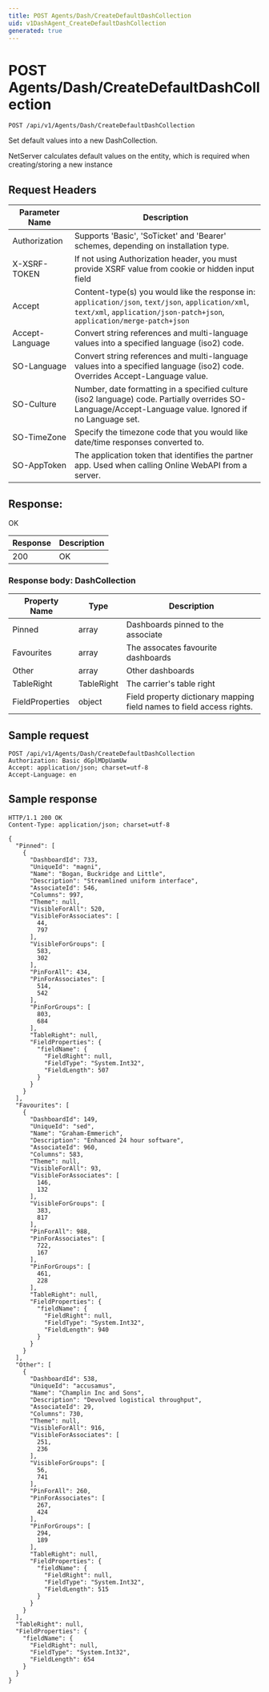 ```yaml
---
title: POST Agents/Dash/CreateDefaultDashCollection
uid: v1DashAgent_CreateDefaultDashCollection
generated: true
---
```


# POST Agents/Dash/CreateDefaultDashCollection

```http
POST /api/v1/Agents/Dash/CreateDefaultDashCollection
```

Set default values into a new DashCollection.


NetServer calculates default values on the entity, which is required when creating/storing a new instance







## Request Headers

| Parameter Name | Description |
|----------------|-------------|
| Authorization  | Supports 'Basic', 'SoTicket' and 'Bearer' schemes, depending on installation type. |
| X-XSRF-TOKEN   | If not using Authorization header, you must provide XSRF value from cookie or hidden input field |
| Accept         | Content-type(s) you would like the response in: `application/json`, `text/json`, `application/xml`, `text/xml`, `application/json-patch+json`, `application/merge-patch+json` |
| Accept-Language | Convert string references and multi-language values into a specified language (iso2) code. |
| SO-Language | Convert string references and multi-language values into a specified language (iso2) code. Overrides Accept-Language value. |
| SO-Culture | Number, date formatting in a specified culture (iso2 language) code. Partially overrides SO-Language/Accept-Language value. Ignored if no Language set. |
| SO-TimeZone | Specify the timezone code that you would like date/time responses converted to. |
| SO-AppToken | The application token that identifies the partner app. Used when calling Online WebAPI from a server. |


## Response:

OK

| Response | Description |
|----------------|-------------|
| 200 | OK |

### Response body: DashCollection

| Property Name | Type |  Description |
|----------------|------|--------------|
| Pinned | array | Dashboards pinned to the associate |
| Favourites | array | The assocates favourite dashboards |
| Other | array | Other dashboards |
| TableRight | TableRight | The carrier's table right |
| FieldProperties | object | Field property dictionary mapping field names to field access rights. |

## Sample request

```http!
POST /api/v1/Agents/Dash/CreateDefaultDashCollection
Authorization: Basic dGplMDpUamUw
Accept: application/json; charset=utf-8
Accept-Language: en
```

## Sample response

```http_
HTTP/1.1 200 OK
Content-Type: application/json; charset=utf-8

{
  "Pinned": [
    {
      "DashboardId": 733,
      "UniqueId": "magni",
      "Name": "Bogan, Buckridge and Little",
      "Description": "Streamlined uniform interface",
      "AssociateId": 546,
      "Columns": 997,
      "Theme": null,
      "VisibleForAll": 520,
      "VisibleForAssociates": [
        44,
        797
      ],
      "VisibleForGroups": [
        583,
        302
      ],
      "PinForAll": 434,
      "PinForAssociates": [
        514,
        542
      ],
      "PinForGroups": [
        803,
        684
      ],
      "TableRight": null,
      "FieldProperties": {
        "fieldName": {
          "FieldRight": null,
          "FieldType": "System.Int32",
          "FieldLength": 507
        }
      }
    }
  ],
  "Favourites": [
    {
      "DashboardId": 149,
      "UniqueId": "sed",
      "Name": "Graham-Emmerich",
      "Description": "Enhanced 24 hour software",
      "AssociateId": 960,
      "Columns": 583,
      "Theme": null,
      "VisibleForAll": 93,
      "VisibleForAssociates": [
        146,
        132
      ],
      "VisibleForGroups": [
        383,
        817
      ],
      "PinForAll": 988,
      "PinForAssociates": [
        722,
        167
      ],
      "PinForGroups": [
        461,
        228
      ],
      "TableRight": null,
      "FieldProperties": {
        "fieldName": {
          "FieldRight": null,
          "FieldType": "System.Int32",
          "FieldLength": 940
        }
      }
    }
  ],
  "Other": [
    {
      "DashboardId": 538,
      "UniqueId": "accusamus",
      "Name": "Champlin Inc and Sons",
      "Description": "Devolved logistical throughput",
      "AssociateId": 29,
      "Columns": 730,
      "Theme": null,
      "VisibleForAll": 916,
      "VisibleForAssociates": [
        251,
        236
      ],
      "VisibleForGroups": [
        56,
        741
      ],
      "PinForAll": 260,
      "PinForAssociates": [
        267,
        424
      ],
      "PinForGroups": [
        294,
        189
      ],
      "TableRight": null,
      "FieldProperties": {
        "fieldName": {
          "FieldRight": null,
          "FieldType": "System.Int32",
          "FieldLength": 515
        }
      }
    }
  ],
  "TableRight": null,
  "FieldProperties": {
    "fieldName": {
      "FieldRight": null,
      "FieldType": "System.Int32",
      "FieldLength": 654
    }
  }
}
```